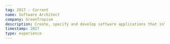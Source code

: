 ```yaml
---
tag: 2017 - Current
name: Software Architect
company: GreenTropism
description: Create, specify and develop software applications that integrate Greentropism mathematical solutions. Monitor and maintain a NoSQL database. Web Services and Docker container.
timestamp: 2017
type: experience
---
```


